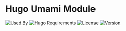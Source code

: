 # Hugo Umami Module

[![Used By](https://flat.badgen.net/github/dependents-repo/hugomods/umami?icon=github&label=used+by&color=green)](https://github.com/hugomods/umami/network/dependents)
![Hugo Requirements](https://img.shields.io/badge/dynamic/json?color=important&label=requirements&query=requirements&logo=hugo&style=flat-square&url=https://api.razonyang.com/v1/hugo/modules/github.com/hugomods/umami)
[![License](https://flat.badgen.net/github/license/hugomods/umami)](https://github.com/hugomods/umami/blob/main/LICENSE)
[![Version](https://flat.badgen.net/github/tag/hugomods/umami)](https://github.com/hugomods/umami/tags)
